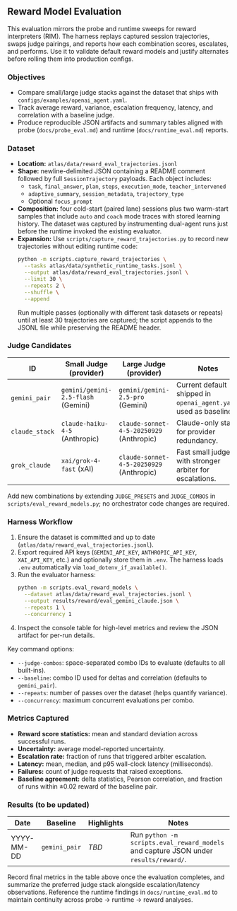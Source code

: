 ## Reward Model Evaluation

This evaluation mirrors the probe and runtime sweeps for reward interpreters (RIM). The harness replays captured session trajectories, swaps judge pairings, and reports how each combination scores, escalates, and performs. Use it to validate default reward models and justify alternates before rolling them into production configs.

### Objectives
- Compare small/large judge stacks against the dataset that ships with `configs/examples/openai_agent.yaml`.
- Track average reward, variance, escalation frequency, latency, and correlation with a baseline judge.
- Produce reproducible JSON artifacts and summary tables aligned with probe (`docs/probe_eval.md`) and runtime (`docs/runtime_eval.md`) reports.

### Dataset
- **Location:** `atlas/data/reward_eval_trajectories.jsonl`
- **Shape:** newline-delimited JSON containing a README comment followed by full `SessionTrajectory` payloads. Each object includes:
  - `task`, `final_answer`, `plan`, `steps`, `execution_mode`, `teacher_intervened`
  - `adaptive_summary`, `session_metadata`, `trajectory_type`
  - Optional `focus_prompt`
- **Composition:** four cold-start (paired lane) sessions plus two warm-start samples that include `auto` and `coach` mode traces with stored learning history. The dataset was captured by instrumenting dual-agent runs just before the runtime invoked the existing evaluator.
- **Expansion:** Use `scripts/capture_reward_trajectories.py` to record new trajectories without editing runtime code:
  ```bash
  python -m scripts.capture_reward_trajectories \
    --tasks atlas/data/synthetic_runtime_tasks.jsonl \
    --output atlas/data/reward_eval_trajectories.jsonl \
    --limit 30 \
    --repeats 2 \
    --shuffle \
    --append
  ```
  Run multiple passes (optionally with different task datasets or repeats) until at least 30 trajectories are captured; the script appends to the JSONL file while preserving the README header.

### Judge Candidates

| ID            | Small Judge (provider)          | Large Judge (provider)             | Notes |
|---------------|---------------------------------|------------------------------------|-------|
| `gemini_pair` | `gemini/gemini-2.5-flash` (Gemini) | `gemini/gemini-2.5-pro` (Gemini)     | Current default shipped in `openai_agent.yaml`; used as baseline. |
| `claude_stack`| `claude-haiku-4-5` (Anthropic)  | `claude-sonnet-4-5-20250929` (Anthropic) | Claude-only stack for provider redundancy. |
| `grok_claude` | `xai/grok-4-fast` (xAI)         | `claude-sonnet-4-5-20250929` (Anthropic) | Fast small judge with stronger arbiter for escalations. |

Add new combinations by extending `JUDGE_PRESETS` and `JUDGE_COMBOS` in `scripts/eval_reward_models.py`; no orchestrator code changes are required.

### Harness Workflow
1. Ensure the dataset is committed and up to date (`atlas/data/reward_eval_trajectories.jsonl`).
2. Export required API keys (`GEMINI_API_KEY`, `ANTHROPIC_API_KEY`, `XAI_API_KEY`, etc.) and optionally store them in `.env`. The harness loads `.env` automatically via `load_dotenv_if_available()`.
3. Run the evaluator harness:
   ```bash
   python -m scripts.eval_reward_models \
     --dataset atlas/data/reward_eval_trajectories.jsonl \
     --output results/reward/eval_gemini_claude.json \
     --repeats 1 \
     --concurrency 1
   ```
4. Inspect the console table for high-level metrics and review the JSON artifact for per-run details.

Key command options:
- `--judge-combos`: space-separated combo IDs to evaluate (defaults to all built-ins).
- `--baseline`: combo ID used for deltas and correlation (defaults to `gemini_pair`).
- `--repeats`: number of passes over the dataset (helps quantify variance).
- `--concurrency`: maximum concurrent evaluations per combo.

### Metrics Captured
- **Reward score statistics:** mean and standard deviation across successful runs.
- **Uncertainty:** average model-reported uncertainty.
- **Escalation rate:** fraction of runs that triggered arbiter escalation.
- **Latency:** mean, median, and p95 wall-clock latency (milliseconds).
- **Failures:** count of judge requests that raised exceptions.
- **Baseline agreement:** delta statistics, Pearson correlation, and fraction of runs within ±0.02 reward of the baseline pair.

### Results (to be updated)

| Date       | Baseline        | Highlights | Notes |
|------------|-----------------|------------|-------|
| YYYY-MM-DD | `gemini_pair`   | _TBD_      | Run `python -m scripts.eval_reward_models` and capture JSON under `results/reward/`. |

Record final metrics in the table above once the evaluation completes, and summarize the preferred judge stack alongside escalation/latency observations. Reference the runtime findings in `docs/runtime_eval.md` to maintain continuity across probe → runtime → reward analyses.
